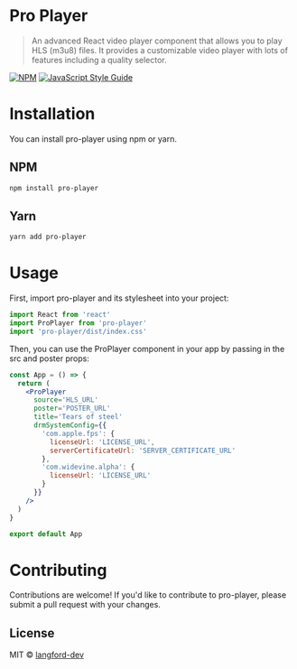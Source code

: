 # Pro Player

> An advanced React video player component that allows you to play HLS (m3u8) files. It provides a customizable video player with lots of features including a quality selector.

[![NPM](https://img.shields.io/npm/v/pro-player.svg)](https://www.npmjs.com/package/pro-player) [![JavaScript Style Guide](https://img.shields.io/badge/code_style-standard-brightgreen.svg)](https://standardjs.com)

# Installation

You can install pro-player using npm or yarn.

## NPM

```bash
npm install pro-player
```

## Yarn

```bash
yarn add pro-player
```

# Usage

First, import pro-player and its stylesheet into your project:

```jsx
import React from 'react'
import ProPlayer from 'pro-player'
import 'pro-player/dist/index.css'
```

Then, you can use the ProPlayer component in your app by passing in the src and poster props:

```jsx
const App = () => {
  return (
    <ProPlayer
      source='HLS_URL'
      poster='POSTER_URL'
      title='Tears of steel'
      drmSystemConfig={{
        'com.apple.fps': {
          licenseUrl: 'LICENSE_URL',
          serverCertificateUrl: 'SERVER_CERTIFICATE_URL'
        },
        'com.widevine.alpha': {
          licenseUrl: 'LICENSE_URL'
        }
      }}
    />
  )
}

export default App
```

# Contributing

Contributions are welcome! If you'd like to contribute to pro-player, please submit a pull request with your changes.

## License

MIT © [langford-dev](https://github.com/langford-dev)
